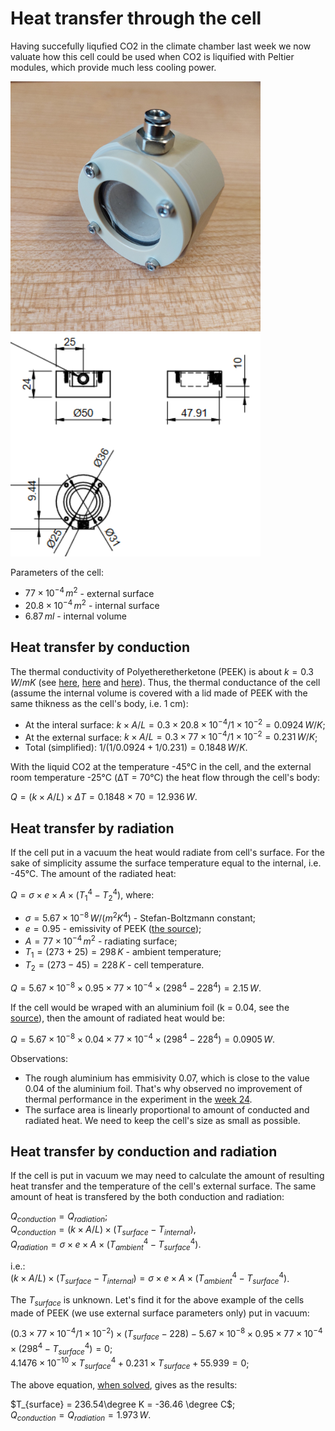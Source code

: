 # Heat transfer through the cell

Having succefully liqufied CO2 in the climate chamber last week we now valuate how this cell could be used when CO2 is liquified with Peltier modules, which provide much less cooling power.

<img alt="The photo of the cell made of PEEK at UNIBO" src="/img/20240919_143224.jpg" width=400px>

<img alt="The dwawing of the cell made of PEEK at UNIBO" src="/img/2024-09-30 - Drawing of the cell.png" width=400px>

Parameters of the cell:
* $`77 \times 10^{-4} \, m^2`$ - external surface
* $`20.8 \times 10^{-4} \, m^2`$ - internal surface
* $`6.87 \, ml`$ - internal volume

## Heat transfer by conduction

The thermal conductivity of Polyetheretherketone (PEEK) is about $`k = 0.3 \, W/mK`$ (see [here](https://thermtest.com/application/thermal-conductivity-of-peek), [here](https://www.hpp-performance.com/fileadmin/user_upload/user_upload/fluteck_K_300-FLS_v15.03_datenblatt_PEEK.pdf) and [here](https://www.directplastics.co.uk/pdf/datasheets/PEEK%20Data%20Sheet.pdf)). Thus, the thermal conductance of the cell (assume the internal volume is covered with a lid made of PEEK with the same thikness as the cell's body, i.e. 1 cm): 
* At the interal surface: $`k\times A/L = 0.3 \times 20.8 \times 10^{-4}/1 \times 10^{-2} = 0.0924 \, W/K`$;
* At the external surface: $`k\times A/L = 0.3 \times 77 \times 10^{-4}/1 \times 10^{-2} = 0.231 \, W/K`$;
* Total (simplified): $`1/(1/0.0924 + 1/0.231) = 0.1848\, W/K`$.

With the liquid CO2 at the temperature -45&deg;C in the cell, and the external room temperature -25&deg;C (&#916;T = 70&deg;C) the heat flow through the cell's body:

$`Q = (k \times A / L) \times \Delta T = 0.1848 \times 70 = 12.936\, W`$.

## Heat transfer by radiation

If the cell put in a vacuum the heat would radiate from cell's surface. For the sake of simplicity assume the surface temperature equal to the internal, i.e. -45&deg;C. The amount of the radiated heat:

$`Q = \sigma \times e \times A \times (T_1^4 - T_2^4)`$, where:
* $`\sigma = 5.67 \times 10^{-8} \, W/(m^2 K^4)`$ - Stefan-Boltzmann constant;
* $`e = 0.95`$ - emissivity of PEEK ([the source](https://repositories.lib.utexas.edu/server/api/core/bitstreams/4e1e9d12-d3e4-4226-afe1-46baf0e80249/content));
* $`A = 77 \times 10^{-4} \, m^2`$ - radiating surface;
* $`T_1 = (273 + 25) = 298 \, K`$ - ambient temperature;
* $`T_2 = (273 - 45) = 228\, K`$ - cell temperature.

$`Q = 5.67 \times 10^{-8} \times 0.95 \times 77 \times 10^{-4} \times (298^4 - 228^4) = 2.15 \, W`$.

If the cell would be wraped with an aluminium foil (k = 0.04, see the [source](https://www.engineeringtoolbox.com/emissivity-coefficients-d_447.html)), then the amount of radiated heat would be:

$`Q = 5.67 \times 10^{-8} \times 0.04 \times 77 \times 10^{-4} \times (298^4 - 228^4) = 0.0905 \, W`$.

Observations:
* The rough aluminium has emmisivity 0.07, which is close to the value 0.04 of the aluminium foil. That's why observed no improvement of thermal performance in the experiment in the [week 24](</journal/week 24.md>).
* The surface area is linearly proportional to amount of conducted and radiated heat. We need to keep the cell's size as small as possible.

## Heat transfer by conduction and radiation
If the cell is put in vacuum we may need to calculate the amount of resulting heat transfer and the temperature of the cell's external surface. The same amount of heat is transfered by the both conduction and radiation:

$`Q_{conduction} = Q_{radiation}`$;  
$`Q_{conduction} = (k \times A / L) \times (T_{surface} - T_{internal})`$,  
$`Q_{radiation} = \sigma \times e \times A \times (T_{ambient}^4 - T_{surface}^4)`$. 

i.e.:  
$`(k \times A / L) \times (T_{surface} - T_{internal}) = \sigma \times e \times A \times (T_{ambient}^4 - T_{surface}^4)`$. 

The $`T_{surface}`$ is unknown. Let's find it for the above example of the cells made of PEEK (we use external surface parameters only) put in vacuum:

$`(0.3 \times 77 \times 10^{-4} / 1 \times 10^{-2}) \times (T_{surface} - 228) - 5.67 \times 10^{-8} \times 0.95 \times 77 \times 10^{-4} \times (298^4 - T_{surface}^4) = 0`$;  
$`4.1476 \times 10^{-10} \times T_{surface}^4 + 0.231 \times T_{surface} + 55.939 = 0`$;

The above equation, [when solved](https://planetcalc.ru/7715/), gives as the results:

$`T_{surface} = 236.54\degree K = -36.46 \degree C`$;  
$`Q_{conduction} = Q_{radiation} = 1.973 \, W`$.
